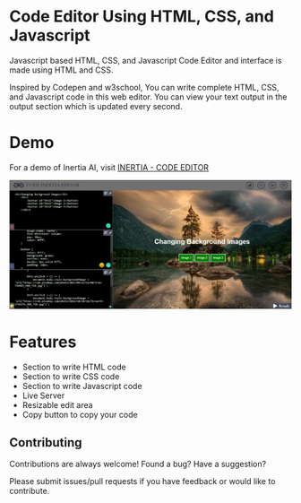 
# Code Editor Using HTML, CSS, and Javascript
Javascript based HTML, CSS, and Javascript Code Editor and interface is made using HTML and CSS.

Inspired by Codepen and w3school, You can write complete HTML, CSS, and Javascript code in this web editor. You can view your text output in the output section which is updated every second.

# Demo
For a demo of Inertia AI, visit [INERTIA - CODE EDITOR](https://reddevill007.github.io/code-editor-html-css-ja/)

![alt text for screen readers](https://github.com/reddevill007/code-editor-html-css-ja/blob/main/ss.png "Preview of code editor")

# Features

- Section to write HTML code
- Section to write CSS code
- Section to write Javascript code
- Live Server
- Resizable edit area
- Copy button to copy your code


  
## Contributing

Contributions are always welcome!
Found a bug? Have a suggestion?

Please submit issues/pull requests if you have feedback or would like to contribute.

  
